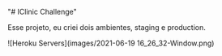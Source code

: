 "# IClinic Challenge"

Esse projeto, eu criei dois ambientes, staging e production.

![Heroku Servers](images/2021-06-19 16_26_32-Window.png)

